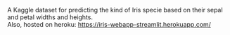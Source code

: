 A Kaggle dataset for predicting the kind of Iris specie based on their sepal and petal widths and heights.  
Also, hosted on heroku: https://iris-webapp-streamlit.herokuapp.com/
